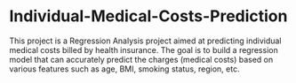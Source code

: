 # Individual-Medical-Costs-Prediction
This project is a Regression Analysis project aimed at predicting individual medical costs billed by health insurance. The goal is to build a regression model that can accurately predict the charges (medical costs) based on various features such as age, BMI, smoking status, region, etc.
